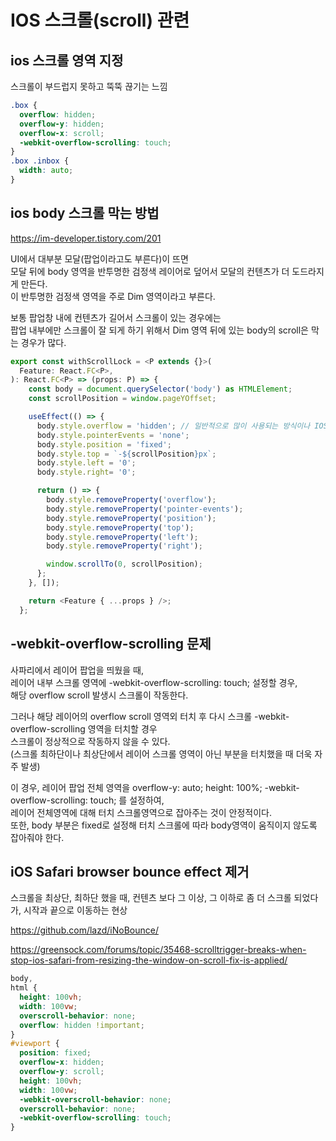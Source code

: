 # IOS 스크롤(scroll) 관련

## ios 스크롤 영역 지정

스크롤이 부드럽지 못하고 뚝뚝 끊기는 느낌

```css
.box {
  overflow: hidden;
  overflow-y: hidden;
  overflow-x: scroll;
  -webkit-overflow-scrolling: touch;
}
.box .inbox {
  width: auto;
}
```

## ios body 스크롤 막는 방법

https://im-developer.tistory.com/201

UI에서 대부분 모달(팝업이라고도 부른다)이 뜨면  
모달 뒤에 body 영역을 반투명한 검정색 레이어로 덮어서 모달의 컨텐츠가 더 도드라지게 만든다.  
이 반투명한 검정색 영역을 주로 Dim 영역이라고 부른다.

보통 팝업창 내에 컨텐츠가 길어서 스크롤이 있는 경우에는  
팝업 내부에만 스크롤이 잘 되게 하기 위해서 Dim 영역 뒤에 있는 body의 scroll은 막는 경우가 많다.

```javascript
export const withScrollLock = <P extends {}>(
  Feature: React.FC<P>,
): React.FC<P> => (props: P) => {
    const body = document.querySelector('body') as HTMLElement;
    const scrollPosition = window.pageYOffset;

    useEffect(() => {
      body.style.overflow = 'hidden'; // 일반적으로 많이 사용되는 방식이나 IOS에서 해결안됨
      body.style.pointerEvents = 'none';
      body.style.position = 'fixed';
      body.style.top = `-${scrollPosition}px`;
      body.style.left = '0';
      body.style.right= '0';

      return () => {
        body.style.removeProperty('overflow');
        body.style.removeProperty('pointer-events');
        body.style.removeProperty('position');
        body.style.removeProperty('top');
        body.style.removeProperty('left');
        body.style.removeProperty('right');

        window.scrollTo(0, scrollPosition);
      };
    }, []);

    return <Feature { ...props } />;
  };
```

## -webkit-overflow-scrolling 문제

사파리에서 레이어 팝업을 띄웠을 때,  
레이어 내부 스크롤 영역에 -webkit-overflow-scrolling: touch; 설정할 경우,  
해당 overflow scroll 발생시 스크롤이 작동한다.

그러나 해당 레이어의 overflow scroll 영역외 터치 후 다시 스크롤 -webkit-overflow-scrolling 영역을 터치할 경우  
스크롤이 정상적으로 작동하지 않을 수 있다.  
(스크롤 최하단이나 최상단에서 레이어 스크롤 영역이 아닌 부분을 터치했을 때 더욱 자주 발생)

이 경우, 레이어 팝업 전체 영역을 overflow-y: auto; height: 100%; -webkit-overflow-scrolling: touch; 를 설정하여,  
레이어 전체영역에 대해 터치 스크롤영역으로 잡아주는 것이 안정적이다.  
또한, body 부분은 fixed로 설정해 터치 스크롤에 따라 body영역이 움직이지 않도록 잡아줘야 한다.

## iOS Safari browser bounce effect 제거

스크롤을 최상단, 최하단 했을 때, 컨텐츠 보다 그 이상, 그 이하로 좀 더 스크롤 되었다가,
시작과 끝으로 이동하는 현상

https://github.com/lazd/iNoBounce/

https://greensock.com/forums/topic/35468-scrolltrigger-breaks-when-stop-ios-safari-from-resizing-the-window-on-scroll-fix-is-applied/

```css
body,
html {
  height: 100vh;
  width: 100vw;
  overscroll-behavior: none;
  overflow: hidden !important;
}
#viewport {
  position: fixed;
  overflow-x: hidden;
  overflow-y: scroll;
  height: 100vh;
  width: 100vw;
  -webkit-overscroll-behavior: none;
  overscroll-behavior: none;
  -webkit-overflow-scrolling: touch;
}
```
